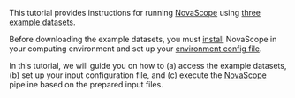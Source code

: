 This tutorial provides instructions for running [NovaScope](../index.md) using [three example datasets](https://github.com/seqscope/NovaScope/tree/main/testrun).

Before downloading the example datasets, you must [install](../installation/requirement.md) NovaScope in your computing environment and set up your [environment config file](../installation/env_setup.md).

In this tutorial, we will guide you on how to (a) access the example datasets, (b) set up your input configuration file, and (c) execute the [NovaScope](../index.md) pipeline based on the prepared input files.